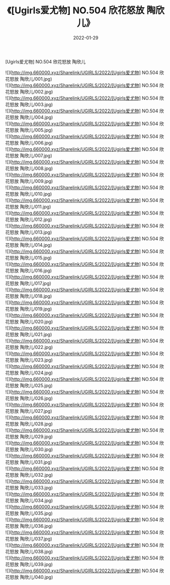 ﻿---
layout: post
title:  《[Ugirls爱尤物] NO.504 欣花怒放 陶欣儿》
date:   2022-01-29
img: http://img.660000.xyz/Sharelink/UGIRLS/2022/[Ugirls爱尤物] NO.504 欣花怒放 陶欣儿/000.jpg
categories: [美女, 清纯, 唯美]
---

[Ugirls爱尤物] NO.504 欣花怒放 陶欣儿

 ![](http://img.660000.xyz/Sharelink/UGIRLS/2022/[Ugirls爱尤物] NO.504 欣花怒放 陶欣儿/001.jpg) <br>![](http://img.660000.xyz/Sharelink/UGIRLS/2022/[Ugirls爱尤物] NO.504 欣花怒放 陶欣儿/002.jpg) <br>![](http://img.660000.xyz/Sharelink/UGIRLS/2022/[Ugirls爱尤物] NO.504 欣花怒放 陶欣儿/003.jpg) <br>![](http://img.660000.xyz/Sharelink/UGIRLS/2022/[Ugirls爱尤物] NO.504 欣花怒放 陶欣儿/004.jpg) <br>![](http://img.660000.xyz/Sharelink/UGIRLS/2022/[Ugirls爱尤物] NO.504 欣花怒放 陶欣儿/005.jpg) <br>![](http://img.660000.xyz/Sharelink/UGIRLS/2022/[Ugirls爱尤物] NO.504 欣花怒放 陶欣儿/006.jpg) <br>![](http://img.660000.xyz/Sharelink/UGIRLS/2022/[Ugirls爱尤物] NO.504 欣花怒放 陶欣儿/007.jpg) <br>![](http://img.660000.xyz/Sharelink/UGIRLS/2022/[Ugirls爱尤物] NO.504 欣花怒放 陶欣儿/008.jpg) <br>![](http://img.660000.xyz/Sharelink/UGIRLS/2022/[Ugirls爱尤物] NO.504 欣花怒放 陶欣儿/009.jpg) <br>![](http://img.660000.xyz/Sharelink/UGIRLS/2022/[Ugirls爱尤物] NO.504 欣花怒放 陶欣儿/010.jpg) <br>![](http://img.660000.xyz/Sharelink/UGIRLS/2022/[Ugirls爱尤物] NO.504 欣花怒放 陶欣儿/011.jpg) <br>![](http://img.660000.xyz/Sharelink/UGIRLS/2022/[Ugirls爱尤物] NO.504 欣花怒放 陶欣儿/012.jpg) <br>![](http://img.660000.xyz/Sharelink/UGIRLS/2022/[Ugirls爱尤物] NO.504 欣花怒放 陶欣儿/013.jpg) <br>![](http://img.660000.xyz/Sharelink/UGIRLS/2022/[Ugirls爱尤物] NO.504 欣花怒放 陶欣儿/014.jpg) <br>![](http://img.660000.xyz/Sharelink/UGIRLS/2022/[Ugirls爱尤物] NO.504 欣花怒放 陶欣儿/015.jpg) <br>![](http://img.660000.xyz/Sharelink/UGIRLS/2022/[Ugirls爱尤物] NO.504 欣花怒放 陶欣儿/016.jpg) <br>![](http://img.660000.xyz/Sharelink/UGIRLS/2022/[Ugirls爱尤物] NO.504 欣花怒放 陶欣儿/017.jpg) <br>![](http://img.660000.xyz/Sharelink/UGIRLS/2022/[Ugirls爱尤物] NO.504 欣花怒放 陶欣儿/018.jpg) <br>![](http://img.660000.xyz/Sharelink/UGIRLS/2022/[Ugirls爱尤物] NO.504 欣花怒放 陶欣儿/019.jpg) <br>![](http://img.660000.xyz/Sharelink/UGIRLS/2022/[Ugirls爱尤物] NO.504 欣花怒放 陶欣儿/020.jpg) <br>![](http://img.660000.xyz/Sharelink/UGIRLS/2022/[Ugirls爱尤物] NO.504 欣花怒放 陶欣儿/021.jpg) <br>![](http://img.660000.xyz/Sharelink/UGIRLS/2022/[Ugirls爱尤物] NO.504 欣花怒放 陶欣儿/022.jpg) <br>![](http://img.660000.xyz/Sharelink/UGIRLS/2022/[Ugirls爱尤物] NO.504 欣花怒放 陶欣儿/023.jpg) <br>![](http://img.660000.xyz/Sharelink/UGIRLS/2022/[Ugirls爱尤物] NO.504 欣花怒放 陶欣儿/024.jpg) <br>![](http://img.660000.xyz/Sharelink/UGIRLS/2022/[Ugirls爱尤物] NO.504 欣花怒放 陶欣儿/025.jpg) <br>![](http://img.660000.xyz/Sharelink/UGIRLS/2022/[Ugirls爱尤物] NO.504 欣花怒放 陶欣儿/026.jpg) <br>![](http://img.660000.xyz/Sharelink/UGIRLS/2022/[Ugirls爱尤物] NO.504 欣花怒放 陶欣儿/027.jpg) <br>![](http://img.660000.xyz/Sharelink/UGIRLS/2022/[Ugirls爱尤物] NO.504 欣花怒放 陶欣儿/028.jpg) <br>![](http://img.660000.xyz/Sharelink/UGIRLS/2022/[Ugirls爱尤物] NO.504 欣花怒放 陶欣儿/029.jpg) <br>![](http://img.660000.xyz/Sharelink/UGIRLS/2022/[Ugirls爱尤物] NO.504 欣花怒放 陶欣儿/030.jpg) <br>![](http://img.660000.xyz/Sharelink/UGIRLS/2022/[Ugirls爱尤物] NO.504 欣花怒放 陶欣儿/031.jpg) <br>![](http://img.660000.xyz/Sharelink/UGIRLS/2022/[Ugirls爱尤物] NO.504 欣花怒放 陶欣儿/032.jpg) <br>![](http://img.660000.xyz/Sharelink/UGIRLS/2022/[Ugirls爱尤物] NO.504 欣花怒放 陶欣儿/033.jpg) <br>![](http://img.660000.xyz/Sharelink/UGIRLS/2022/[Ugirls爱尤物] NO.504 欣花怒放 陶欣儿/034.jpg) <br>![](http://img.660000.xyz/Sharelink/UGIRLS/2022/[Ugirls爱尤物] NO.504 欣花怒放 陶欣儿/035.jpg) <br>![](http://img.660000.xyz/Sharelink/UGIRLS/2022/[Ugirls爱尤物] NO.504 欣花怒放 陶欣儿/036.jpg) <br>![](http://img.660000.xyz/Sharelink/UGIRLS/2022/[Ugirls爱尤物] NO.504 欣花怒放 陶欣儿/037.jpg) <br>![](http://img.660000.xyz/Sharelink/UGIRLS/2022/[Ugirls爱尤物] NO.504 欣花怒放 陶欣儿/038.jpg) <br>![](http://img.660000.xyz/Sharelink/UGIRLS/2022/[Ugirls爱尤物] NO.504 欣花怒放 陶欣儿/039.jpg) <br>![](http://img.660000.xyz/Sharelink/UGIRLS/2022/[Ugirls爱尤物] NO.504 欣花怒放 陶欣儿/040.jpg) <br>